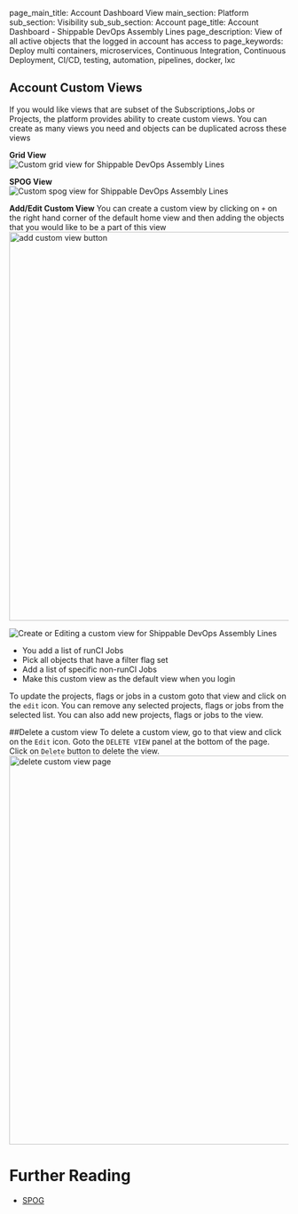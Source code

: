 page_main_title: Account Dashboard View
main_section: Platform
sub_section: Visibility
sub_sub_section: Account
page_title: Account Dashboard - Shippable DevOps Assembly Lines
page_description: View of all active objects that the logged in account has access to
page_keywords: Deploy multi containers, microservices, Continuous Integration, Continuous Deployment, CI/CD, testing, automation, pipelines, docker, lxc

## Account Custom Views
If you would like views that are subset of the Subscriptions,Jobs or Projects, the platform provides ability to create custom views. You can create as many views you need and objects can be duplicated across these views

**Grid View**
<img src="/images/platform/visibility/account-custom-view.jpg" alt="Custom grid view for Shippable DevOps Assembly Lines" style="vertical-align: middle;display: block;margin-left: auto;margin-right: auto;"/>

**SPOG View**
<img src="/images/platform/visibility/account-custom-spog-view.jpg" alt="Custom spog view for Shippable DevOps Assembly Lines" style="vertical-align: middle;display: block;margin-left: auto;margin-right: auto;"/>

**Add/Edit Custom View**
You can create a custom view by clicking on `+` on the right hand corner of the default home view and then adding the objects that you would like to be a part of this view
<img src="/images/platform/visibility/add-custom-view-button.png" alt="add custom view button" style="width:700px;"/>

<img src="/images/platform/visibility/account-custom-edit-view.jpg" alt="Create or Editing a custom view for Shippable DevOps Assembly Lines" style="vertical-align: middle;display: block;margin-left: auto;margin-right: auto;"/>

* You add a list of runCI Jobs
* Pick all objects that have a filter flag set
* Add a list of specific non-runCI Jobs
* Make this custom view as the default view when you login


To update the projects, flags or jobs in a custom goto that view and click on the `edit` icon.
You can remove any selected projects, flags or jobs from the selected list. You can also add new projects, flags or jobs to the view.

##Delete a custom view
To delete a custom view, go to that view and click on the `Edit` icon. Goto the `DELETE VIEW` panel at the bottom of the page. Click on `Delete` button to delete the view.
<img src="/images/platform/visibility/delete-custom-view.png" alt="delete custom view page" style="width:700px;"/>

# Further Reading
* [SPOG](/platform/visibility/single-pane-of-glass-spog/)
